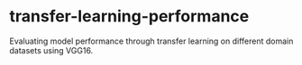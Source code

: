 # transfer-learning-performance
Evaluating model performance through transfer learning on different domain datasets using VGG16.

